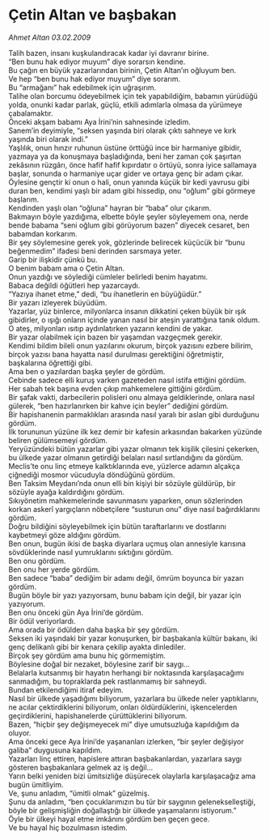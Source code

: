 # Çetin Altan ve başbakan

*Ahmet Altan 03.02.2009*

<div class="yazi">Talih bazen, insanı kuşkulandıracak kadar iyi davranır birine. <br/>“Ben bunu hak ediyor muyum” diye sorarsın kendine. <br/>Bu çağın en büyük yazarlarından birinin, Çetin Altan’ın oğluyum ben. <br/>Ve hep “ben bunu hak ediyor muyum” diye sorarım. <br/>Bu “armağanı” hak edebilmek için uğraşırım. <br/>Talihe olan borcumu ödeyebilmek için tek yapabildiğim, babamın yürüdüğü yolda, onunki kadar parlak, güçlü, etkili adımlarla olmasa da yürümeye çabalamaktır. <br/>Önceki akşam babamı Aya İrini’nin sahnesinde izledim. <br/>Sanem’in deyimiyle, “seksen yaşında biri olarak çıktı sahneye ve kırk yaşında biri olarak indi.” <br/>Yaşlılık, onun hınzır ruhunun üstüne örttüğü ince bir harmaniye gibidir, yazmaya ya da konuşmaya başladığında, beni her zaman çok şaşırtan zekâsının rüzgârı, önce hafif hafif kıpırdatır o örtüyü, sonra iyice sallamaya başlar, sonunda o harmaniye uçar gider ve ortaya genç bir adam çıkar. <br/>Öylesine gençtir ki onun o hali, onun yanında küçük bir kedi yavrusu gibi duran ben, kendimi yaşlı bir adam gibi hissedip, onu “oğlum” gibi görmeye başlarım. <br/>Kendinden yaşlı olan “oğluna” hayran bir “baba” olur çıkarım. <br/>Bakmayın böyle yazdığıma, elbette böyle şeyler söyleyemem ona, nerde bende babama “seni oğlum gibi görüyorum bazen” diyecek cesaret, ben babamdan korkarım. <br/>Bir şey söylemesine gerek yok, gözlerinde belirecek küçücük bir “bunu beğenmedim” ifadesi beni derinden sarsmaya yeter. <br/>Garip bir ilişkidir çünkü bu. <br/>O benim babam ama o Çetin Altan. <br/>Onun yazdığı ve söylediği cümleler belirledi benim hayatımı. <br/>Babaca değildi öğütleri hep yazarcaydı. <br/>“Yazıya ihanet etme,” dedi, “bu ihanetlerin en büyüğüdür.” <br/>Bir yazarı izleyerek büyüdüm. <br/>Yazarlar, yüz binlerce, milyonlarca insanın dikkatini çeken büyük bir ışık gibidirler, o ışığı onların içinde yanan nasıl bir ateşin yarattığına tanık oldum. <br/>O ateş, milyonları ısıtıp aydınlatırken yazarın kendini de yakar. <br/>Bir yazar olabilmek için bazen bir yaşamdan vazgeçmek gerekir. <br/>Kendimi bildim bileli onun yazılarını okurum, birçok yazısını ezbere bilirim, birçok yazısı bana hayatta nasıl durulması gerektiğini öğretmiştir, başkalarına öğrettiği gibi. <br/>Ama ben o yazılardan başka şeyler de gördüm. <br/>Cebinde sadece elli kuruş varken gazeteden nasıl istifa ettiğini gördüm. <br/>Her sabah tek başına evden çıkıp mahkemelere gittiğini gördüm. <br/>Bir şafak vakti, darbecilerin polisleri onu almaya geldiklerinde, onlara nasıl gülerek, “ben hazırlanırken bir kahve için beyler” dediğini gördüm. <br/>Bir hapishanenin parmaklıkları arasında nasıl yaralı bir aslan gibi durduğunu gördüm. <br/>İlk torununun yüzüne ilk kez demir bir kafesin arkasından bakarken yüzünde beliren gülümsemeyi gördüm. <br/>Yeryüzündeki bütün yazarlar gibi yazar olmanın tek kişilik çilesini çekerken, bu ülkede yazar olmanın getirdiği belaları nasıl sırtlandığını da gördüm. <br/>Meclis’te onu linç etmeye kalktıklarında eve, yüzlerce adamın alçakça çiğnediği mosmor vücuduyla döndüğünü gördüm. <br/>Ben Taksim Meydanı’nda onun elli bin kişiyi bir sözüyle güldürüp, bir sözüyle ayağa kaldırdığını gördüm. <br/>Sıkıyönetim mahkemelerinde savunmasını yaparken, onun sözlerinden korkan askerî yargıçların nöbetçilere “susturun onu” diye nasıl bağırdıklarını gördüm. <br/>Doğru bildiğini söyleyebilmek için bütün taraftarlarını ve dostlarını kaybetmeyi göze aldığını gördüm. <br/>Ben onun, bugün ikisi de başka diyarlara uçmuş olan annesiyle karısına sövdüklerinde nasıl yumruklarını sıktığını gördüm. <br/>Ben onu gördüm. <br/>Ben onu her yerde gördüm. <br/>Ben sadece “baba” dediğim bir adamı değil, ömrüm boyunca bir yazarı gördüm. <br/>Bugün böyle bir yazı yazıyorsam, bunu babam için değil, bir yazar için yazıyorum. <br/>Ben onu önceki gün Aya İrini’de gördüm. <br/>Bir ödül veriyorlardı. <br/>Ama orada bir ödülden daha başka bir şey gördüm. <br/>Seksen iki yaşındaki bir yazar konuşurken, bir başbakanla kültür bakanı, iki genç delikanlı gibi bir kenara çekilip ayakta dinlediler. <br/>Birçok şey gördüm ama bunu hiç görmemiştim. <br/>Böylesine doğal bir nezaket, böylesine zarif bir saygı... <br/>Belalarla kutsanmış bir hayatın herhangi bir noktasında karşılaşacağımı sanmadığım, bu topraklarda pek rastlanmamış bir sahneydi. <br/>Bundan etkilendiğimi itiraf edeyim. <br/>Nasıl bir ülkede yaşadığımı biliyorum, yazarlara bu ülkede neler yaptıklarını, ne acılar çektirdiklerini biliyorum, onları öldürdüklerini, işkencelerden geçirdiklerini, hapishanelerde çürüttüklerini biliyorum. <br/>Bazen, “hiçbir şey değişmeyecek mi” diye umutsuzluğa kapıldığım da oluyor. <br/>Ama önceki gece Aya İrini’de yaşananları izlerken, “bir şeyler değişiyor galiba” duygusuna kapıldım. <br/>Yazarları linç ettiren, hapislere attıran başbakanlardan, yazarlara saygı gösteren başbakanlara gelmek az iş değil... <br/>Yarın belki yeniden bizi ümitsizliğe düşürecek olaylarla karşılaşacağız ama bugün ümitliyim. <br/>Ve, şunu anladım, “ümitli olmak” güzelmiş. <br/>Şunu da anladım, “ben çocuklarımızın bu tür bir saygının gelenekselleştiği, böyle bir gelişmişliğin doğallaştığı bir ülkede yaşamalarını istiyorum.” <br/>Öyle bir ülkeyi hayal etme imkânını gördüm ben geçen gece. <br/>Ve bu hayal hiç bozulmasın istedim.</div>
